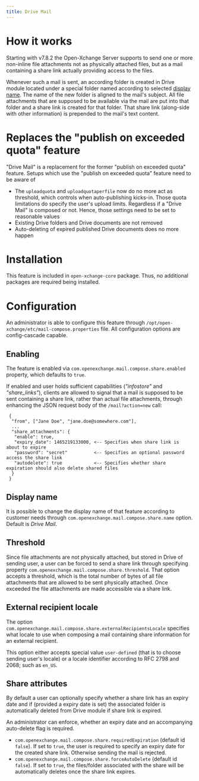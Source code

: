 ```yaml
---
title: Drive Mail
---
```


# How it works
Starting with v7.8.2 the Open-Xchange Server supports to send one or more non-inline file attachments not as physically attached files, but as a mail containing a share link actually providing access to the files.

Whenever such a mail is sent, an according folder is created in Drive module located under a special folder named according to selected [display name](#display-name). The name of the new folder is aligned to the mail's subject. All file attachments that are supposed to be available via the mail are put into that folder and a share link is created for that folder. That share link (along-side with other information) is prepended to the mail's text content.

# Replaces the "publish on exceeded quota" feature

"Drive Mail" is a replacement for the former "publish on exceeded quota" feature. Setups which use the "publish on exceeded quota" feature need to be aware of

 * The ``uploadquota`` and ``uploadquotaperfile`` now do no more act as threshold, which controls when auto-publishing kicks-in. Those quota limitations do specify the user's upload limits. Regardless if a "Drive Mail" is composed or not. Hence, those settings need to be set to reasonable values
 * Existing Drive folders and Drive documents are not removed
 * Auto-deleting of expired published Drive documents does no more happen

# Installation
This feature is included in ``open-xchange-core`` package. Thus, no additional packages are required being installed.

# Configuration
An administrator is able to configure this feature through `/opt/open-xchange/etc/mail-compose.properties` file. All configuration options are config-cascade capable.

## Enabling
The feature is enabled via ``com.openexchange.mail.compose.share.enabled`` property, which defaults to ``true``.

If enabled and user holds sufficient capabilities (_"infostore"_ and _"share_links"_), clients are allowed to signal that a mail is supposed to be sent containing a share link, rather than actual file attachments, through enhancing the JSON request body of the ``/mail?action=new`` call:

```
 {
  "from", ["Jane Doe", "jane.doe@somewhere.com"],
  ...
  "share_attachments": {
   "enable": true,
   "expiry_date": 1465219133000, <-- Specifies when share link is about to expire
   "password": "secret"          <-- Specifies an optional password access the share link
   "autodelete": true            <-- Specifies whether share expiration should also delete shared files
  }
 }
```

## Display name

It is possible to change the display name of that feature according to customer needs through ``com.openexchange.mail.compose.share.name`` option. Default is _Drive Mail_.

## Threshold

Since file attachments are not physically attached, but stored in Drive of sending user, a user can be forced to send a share link through specifying property ``com.openexchange.mail.compose.share.threshold``. That option accepts a threshold, which is the total number of bytes of all file attachments that are allowed to be sent physically attached. Once exceeded the file attachments are made accessible via a share link.

## External recipient locale
The option ``com.openexchange.mail.compose.share.externalRecipientsLocale`` specifies what locale to use when composing a mail containing share information for an external recipient.

This option either accepts special value ``user-defined`` (that is to choose sending user's locale) or a locale identifier according to RFC 2798 and 2068; such as ``en_US``.

## Share attributes
By default a user can optionally specify whether a share link has an expiry date and if (provided a expiry date is set) the associated folder is automatically deleted from Drive module if share link is expired.

An administrator can enforce, whether an expiry date and an accompanying auto-delete flag is required.

 - ``com.openexchange.mail.compose.share.requiredExpiration`` (default id ``false``). If set to ``true``, the user is required to specify an expiry date for the created share link. Otherwise sending the mail is rejected.
 - ``com.openexchange.mail.compose.share.forceAutoDelete`` (default id ``false``). If set to ``true``, the files/folder associated with the share will be automatically deletes once the share link expires.
